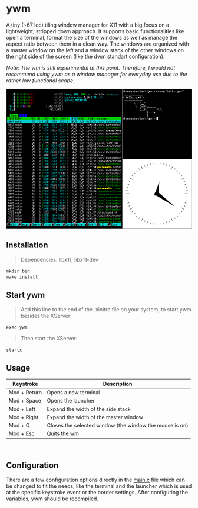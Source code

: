 # ywm
A tiny (~67 loc) tiling window manager for X11 with a big focus on a lightweight, stripped down approach. It supports basic functionalities like open a terminal, format the size of the windows as well as manage the aspect ratio between them in a clean way. The windows are organized with a master window on the left and a window stack of the other windows on the right side of the screen (like the dwm standart configuration).

*Note: The wm is still experimental at this point. Therefore, I would not recommend using ywm as a window manager for everyday use due to the rather low functional scope.*

![Alt Text](https://github.com/Flederossi/ywm/blob/main/assets/screen.png)

## Installation
> Dependencies: libx11, libx11-dev
```
mkdir bin
make install
```

## Start ywm
> Add this line to the end of the .xinitrc file on your system, to start ywm besides the XServer:
```
exec ywm
```
> Then start the XServer:
```
startx
```

## Usage
| Keystroke | Description |
|-|-|
| Mod + Return | Opens a new terminal |
| Mod + Space | Opens the launcher |
| Mod + Left | Expand the width of the side stack |
| Mod + Right | Expand the width of the master window |
| Mod + Q | Closes the selected window (the window the mouse is on) |
| Mod + Esc | Quits the wm |

<br />

## Configuration
There are a few configuration options directly in the [main.c](https://github.com/Flederossi/ywm/blob/main/src/main.c) file which can be changed to fit the needs, like the terminal and the launcher which is used at the specific keystroke event or the border settings. After configuring the variables, ywm should be recompiled.
